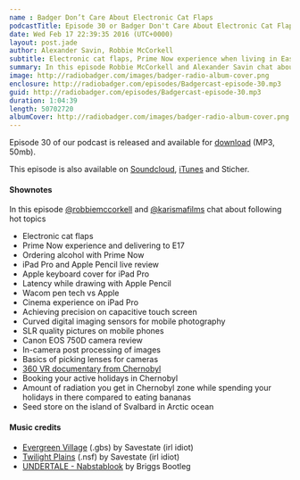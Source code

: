 ```yaml
---
name : Badger Don’t Care About Electronic Cat Flaps
podcastTitle: Episode 30 or Badger Don't Care About Electronic Cat Flaps
date: Wed Feb 17 22:39:35 2016 (UTC+0000)
layout: post.jade
author: Alexander Savin, Robbie McCorkell
subtitle: Electronic cat flaps, Prime Now experience when living in East London, iPad Pro live review, Apple Pencil latency review, curved imaging sensors, Canon EOS 750D review, 360 VR documentary film project from Chernobyl, booking your holidays in Chernobyl, secret seed store on the island of Svalbard in Arctic Ocean. More details and links with shownotes can be found on our site http://www.radiobadger.com
summary: In this episode Robbie McCorkell and Alexander Savin chat about electronic cat flaps, Prime Now experience when living in East London, iPad Pro live review, Apple Pencil latency review, curved imaging sensors, Canon EOS 750D review, 360 VR documentary film project from Chernobyl, booking your holidays in Chernobyl and secret seed store on the island of Svalbard in Arctic Ocean. More details and links with shownotes can be found on our site http://www.radiobadger.com This episode is recorded in a cozy shed next to the Old Street roundabout in London.
image: http://radiobadger.com/images/badger-radio-album-cover.png
enclosure: http://radiobadger.com/episodes/Badgercast-episode-30.mp3
guid: http://radiobadger.com/episodes/Badgercast-episode-30.mp3
duration: 1:04:39
length: 50702720
albumCover: http://radiobadger.com/images/badger-radio-album-cover.png
---
```


Episode 30 of our podcast is released and available for [download](http://radiobadger.com/episodes/Badgercast-episode-30.mp3) (MP3, 50mb).

This episode is also available on [Soundcloud](https://soundcloud.com/karismafilms/radio-badger-episode-30), [iTunes](https://itunes.apple.com/gb/podcast/radio-badger-tech-podcast/id918884643?mt=2) and Sticher.

#### Shownotes

In this episode [@robbiemccorkell](https://twitter.com/robbiemccorkell) and [@karismafilms](https://twitter.com/karismafilms) chat about following hot topics

* Electronic cat flaps
* Prime Now experience and delivering to E17
* Ordering alcohol with Prime Now
* iPad Pro and Apple Pencil live review
* Apple keyboard cover for iPad Pro
* Latency while drawing with Apple Pencil
* Wacom pen tech vs Apple
* Cinema experience on iPad Pro
* Achieving precision on capacitive touch screen
* Curved digital imaging sensors for mobile photography
* SLR quality pictures on mobile phones
* Canon EOS 750D camera review
* In-camera post processing of images
* Basics of picking lenses for cameras
* [360 VR documentary from Chernobyl](http://www.chornobyl360.com/)
* Booking your active holidays in Chernobyl
* Amount of radiation you get in Chernobyl zone while spending your holidays in there compared to eating bananas
* Seed store on the island of Svalbard in Arctic ocean

#### Music credits

* [Evergreen Village](https://soundcloud.com/savestate/evergreen-village) (.gbs) by Savestate (irl idiot)
* [Twilight Plains](https://soundcloud.com/savestate/twilight-plains) (.nsf) by Savestate (irl idiot)
* [UNDERTALE - Nabstablook](https://soundcloud.com/bootlegbriggs/undertale-nabstablook) by Briggs Bootleg
